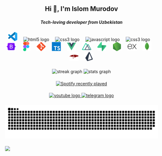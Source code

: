 <h2 align="center">Hi 👋, I'm Islom Murodov</h2>

###

<h5 align="center">Tech-loving developer from Uzbekistan</h5>

###

<!-- <h6 align="center"><a href="https://manu.uz" target="_blank">manu.uz</a> | <a href="https://diary.manu.uz" target="_blank">diary.manu.uz</a></h6> -->

<div align="center">
<img src="https://raw.githubusercontent.com/devicons/devicon/master/icons/vscode/vscode-original.svg" height="30" alt="html5 logo"  />
  <img width="12" />
  <img src="https://cdn.jsdelivr.net/gh/devicons/devicon/icons/html5/html5-original.svg" height="30" alt="html5 logo"  />
  <img width="12" />
  <img src="https://cdn.jsdelivr.net/gh/devicons/devicon/icons/css3/css3-original.svg" height="30" alt="css3 logo"  />
  <img width="12" />
  <img src="https://cdn.jsdelivr.net/gh/devicons/devicon/icons/javascript/javascript-original.svg" height="30" alt="javascript logo"  />
  <img width="12" />
  <img src="https://www.vectorlogo.zone/logos/tailwindcss/tailwindcss-icon.svg" height="30" alt="css3 logo"  />
  <img width="12" />
  <img src="https://raw.githubusercontent.com/devicons/devicon/master/icons/bootstrap/bootstrap-original.svg" height="30" alt="bootstrap logo"  />
  <img width="12" />
  <img src="https://raw.githubusercontent.com/devicons/devicon/master/icons/figma/figma-original.svg" height="30" alt="figma logo"  />
  <img width="12" />
  <img src="https://raw.githubusercontent.com/devicons/devicon/master/icons/git/git-original.svg" height="30" alt="git logo"  />
  <img width="12" />
  <img src="https://raw.githubusercontent.com/devicons/devicon/master/icons/typescript/typescript-original.svg" height="30" alt="typescript logo"  />
  <img width="12" />
  <img src="https://raw.githubusercontent.com/devicons/devicon/master/icons/vuejs/vuejs-original.svg" height="30" alt="vuejs logo"  />
  <img width="12" />
  <img src="https://raw.githubusercontent.com/devicons/devicon/master/icons/nuxtjs/nuxtjs-original.svg" height="30" alt="nuxtjs logo"  />
  <img width="12" />
  <img src="https://raw.githubusercontent.com/devicons/devicon/master/icons/supabase/supabase-original.svg" height="30" alt="supabase logo"  />
  <img width="12" />
  <img src="https://raw.githubusercontent.com/devicons/devicon/master/icons/nodejs/nodejs-original.svg" height="30" alt="nodejs logo"  />
  <img width="12" />
  <img src="https://raw.githubusercontent.com/devicons/devicon/master/icons/express/express-original.svg" height="30" alt="expressjs logo"  />
  <img width="12" />
  <img src="https://raw.githubusercontent.com/devicons/devicon/master/icons/mongodb/mongodb-original.svg" height="30" alt="mongodb logo"  />
  <img width="12" />
  <img src="https://raw.githubusercontent.com/devicons/devicon/master/icons/mongoose/mongoose-original.svg" height="30" alt="mongoose logo"  />
  <img width="12" />
  <img src="https://raw.githubusercontent.com/devicons/devicon/master/icons/prisma/prisma-original.svg" height="30" alt="prisma logo"  />
</div>

###

<div align="center">
  <img src="https://streak-stats.demolab.com?user=islomurodov&locale=en&mode=daily&theme=dracula&hide_border=false&border_radius=5" height="150" alt="streak graph"  />
  <img src="https://github-readme-stats.vercel.app/api?username=islomurodov&hide_title=false&hide_rank=false&show_icons=true&include_all_commits=true&count_private=true&disable_animations=false&theme=dracula&locale=en&hide_border=false" height="150" alt="stats graph"  />
</div>

###

<div align="center">
  <a href="https://open.spotify.com/user/3173h3kjzyq7ho2ghnrbmnnk4y5q">
    <img src="https://spotify-recently-played-readme.vercel.app/api?user=3173h3kjzyq7ho2ghnrbmnnk4y5q&width=750&count=3&unique=true" alt="Spotify recently played"  />
  </a>
</div>

###

<div align="center">
  <a href="https://www.youtube.com/@islomurodov" target="_blank">
    <img src="https://img.shields.io/static/v1?message=Youtube&logo=youtube&label=&color=FF0000&logoColor=white&labelColor=&style=for-the-badge" height="35" alt="youtube logo"  />
  </a>
  <a href="https://t.me/islom_power" target="_blank">
    <img src="https://img.shields.io/static/v1?message=Telegram&logo=telegram&label=&color=2CA5E0&logoColor=white&labelColor=&style=for-the-badge" height="35" alt="telegram logo"  />
  </a>
</div>

###

<img src="https://raw.githubusercontent.com/islomurodov/islomurodov/output/snake.svg" alt="Snake animation" />

###

![](https://komarev.com/ghpvc/?username=islomurodov)
